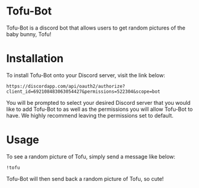 # Tofu-Bot

Tofu-Bot is a discord bot that allows users to get random pictures of the baby bunny, Tofu!

# Installation

To install Tofu-Bot onto your Discord server, visit the link below:
```
https://discordapp.com/api/oauth2/authorize?client_id=692108483063054427&permissions=522304&scope=bot
```
You will be prompted to select your desired Discord server that you would like to add Tofu-Bot to as well as the permissions you will allow Tofu-Bot to have. We highly recommend leaving the permissions set to default.

# Usage

To see a random picture of Tofu, simply send a message like below:
```
!tofu
```
Tofu-Bot will then send back a random picture of Tofu, so cute!
